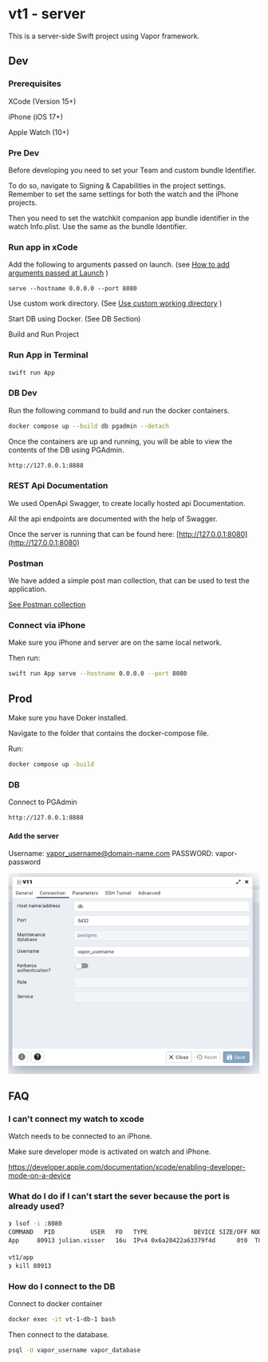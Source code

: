 # vt1 - server

This is a server-side Swift project using Vapor framework.

## Dev

### Prerequisites

XCode (Version 15+)

iPhone (iOS 17+)

Apple Watch (10+)

### Pre Dev

Before developing you need to set your Team and custom bundle Identifier.

To do so, navigate to Signing & Capabilities in the project settings.
Remember to set the same settings for both the watch and the iPhone projects.

Then you need to set the watchkit companion app bundle identifier in the watch Info.plist.
Use the same as the bundle Identifier.

### Run app in xCode

Add the following to arguments passed on launch. (see [How to add arguments passed at Launch](https://sarunw.com/posts/how-to-set-userdefaults-value-with-launch-arguments/) )

```plain
serve --hostname 0.0.0.0 --port 8080
```

Use custom work directory. (See [Use custom working directory](https://docs.vapor.codes/getting-started/xcode/#custom-working-directory) )

Start DB using Docker. (See DB Section)

Build and Run Project

### Run App in Terminal

```bash
swift run App
```

### DB Dev

Run the following command to build and run the docker containers.

```bash
docker compose up --build db pgadmin --detach
```

Once the containers are up and running, you will be able to view the contents of the DB using PGAdmin.

```bash
http://127.0.0.1:8888
```

### REST Api Documentation

We used OpenApi Swagger, to create locally hosted api Documentation.

All the api endpoints are documented with the help of Swagger.

Once the server is running that can be found here:
[http://127.0.0.1:8080](http://127.0.0.1:8080)

### Postman

We have added a simple post man collection, that can be used to test the application.

[See Postman collection](../postman)

### Connect via iPhone

Make sure you iPhone and server are on the same local network.

Then run:

```bash
swift run App serve --hostname 0.0.0.0 --port 8080
```

## Prod

Make sure you have Doker installed.

Navigate to the folder that contains the docker-compose file.

Run:

```bash
docker compose up -build
```

### DB

Connect to PGAdmin

```bash
http://127.0.0.1:8888
```

#### Add the server

Username: <vapor_username@domain-name.com>
PASSWORD: vapor-password

![pgadmin](../img/pgadmin-server.png)

## FAQ

### I can't connect my watch to xcode

Watch needs to be connected to an iPhone.

Make sure developer mode is activated on watch and iPhone.

https://developer.apple.com/documentation/xcode/enabling-developer-mode-on-a-device

### What do I do if I can't start the sever because the port is already used?

```bash
❯ lsof -i :8080
COMMAND   PID          USER   FD   TYPE             DEVICE SIZE/OFF NODE NAME
App     80913 julian.visser   16u  IPv4 0x6a20422a63379f4d      0t0  TCP *:http-alt (LISTEN)

vt1/app
❯ kill 80913
```

### How do I connect to the DB

Connect to docker container

```bash
docker exec -it vt-1-db-1 bash
```

Then connect to the database.

```bash
psql -U vapor_username vapor_database
```

